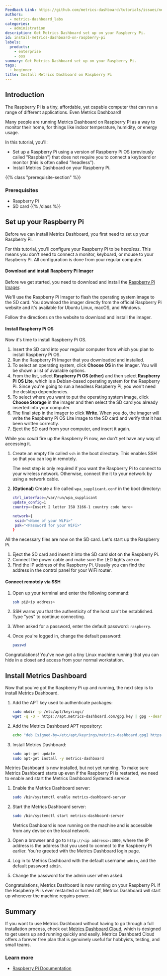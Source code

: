 ```yaml
---
Feedback Link: https://github.com/metrics-dashboard/tutorials/issues/new
authors:
  - metrics-dashboard_labs
categories:
  - administration
description: Get Metrics Dashboard set up on your Raspberry Pi.
id: install-metrics-dashboard-on-raspberry-pi
labels:
  products:
    - enterprise
    - oss
summary: Get Metrics Dashboard set up on your Raspberry Pi.
tags:
  - beginner
title: Install Metrics Dashboard on Raspberry Pi
---
```


## Introduction

The Raspberry Pi is a tiny, affordable, yet capable computer that can run a range of different applications. Even Metrics Dashboard!

Many people are running Metrics Dashboard on Raspberry Pi as a way to monitor their home, for things like indoor temperature, humidity, or energy usage.

In this tutorial, you'll:

- Set up a Raspberry Pi using a version of Raspberry Pi OS (previously called "Raspbian") that does not require you to connect a keyboard or monitor (this is often called "headless").
- Install Metrics Dashboard on your Raspberry Pi.

{{% class "prerequisite-section" %}}

### Prerequisites

- Raspberry Pi
- SD card
  {{% /class %}}

## Set up your Raspberry Pi

Before we can install Metrics Dashboard, you first need to set up your Raspberry Pi.

For this tutorial, you'll configure your Raspberry Pi to be _headless_. This means you don't need to connect a monitor, keyboard, or mouse to your Raspberry Pi. All configuration is done from your regular computer.

#### Download and install Raspberry Pi Imager

Before we get started, you need to download and install the [Raspberry Pi Imager](https://www.raspberrypi.org/software/).

We'll use the Raspberry Pi Imager to flash the operating system image to the SD card. You download the imager directly from the official Raspberry Pi website and it's available for Ubuntu Linux, macOS, and Windows.

Follow the directions on the website to download and install the imager.

#### Install Raspberry Pi OS

Now it's time to install Raspberry Pi OS.

1. Insert the SD card into your regular computer from which you plan to install Raspberry Pi OS.
1. Run the Raspberry Pi Imager that you downloaded and installed.
1. To select an operating system, click **Choose OS** in the imager. You will be shown a list of available options.
1. From the list, select **Raspberry Pi OS (other)** and then select **Raspberry Pi OS Lite**, which is a Debian-based operating system for the Raspberry Pi. Since you're going to run a headless Raspberry Pi, you won't need the desktop dependencies.
1. To select where you want to put the operating system image, click **Choose Storage** in the imager and then select the SD card you already inserted into your computer.
1. The final step in the imager to click **Write**. When you do, the imager will write the Raspberry Pi OS Lite image to the SD card and verify that it has been written correctly.
1. Eject the SD card from your computer, and insert it again.

While you _could_ fire up the Raspberry Pi now, we don't yet have any way of accessing it.

1. Create an empty file called `ssh` in the boot directory. This enables SSH so that you can log in remotely.

   The next step is only required if you want the Raspberry Pi to connect to your wireless network. Otherwise, connect the it to your network by using a network cable.

1. **(Optional)** Create a file called `wpa_supplicant.conf` in the boot directory:

   ```bash
   ctrl_interface=/var/run/wpa_supplicant
   update_config=1
   country=<Insert 2 letter ISO 3166-1 country code here>

   network={
    ssid="<Name of your WiFi>"
    psk="<Password for your WiFi>"
   }
   ```

All the necessary files are now on the SD card. Let's start up the Raspberry Pi.

1. Eject the SD card and insert it into the SD card slot on the Raspberry Pi.
1. Connect the power cable and make sure the LED lights are on.
1. Find the IP address of the Raspberry Pi. Usually you can find the address in the control panel for your WiFi router.

#### Connect remotely via SSH

1. Open up your terminal and enter the following command:

   ```bash
   ssh pi@<ip address>
   ```

1. SSH warns you that the authenticity of the host can't be established. Type "yes" to continue connecting.
1. When asked for a password, enter the default password: `raspberry`.
1. Once you're logged in, change the default password:

   ```bash
   passwd
   ```

Congratulations! You've now got a tiny Linux machine running that you can hide in a closet and access from your normal workstation.

## Install Metrics Dashboard

Now that you've got the Raspberry Pi up and running, the next step is to install Metrics Dashboard.

1. Add the APT key used to authenticate packages:

   ```bash
   sudo mkdir -p /etc/apt/keyrings/
   wget -q -O - https://apt.metrics-dashboard.com/gpg.key | gpg --dearmor | sudo tee /etc/apt/keyrings/metrics-dashboard.gpg > /dev/null
   ```

1. Add the Metrics Dashboard APT repository:

   ```bash
   echo "deb [signed-by=/etc/apt/keyrings/metrics-dashboard.gpg] https://apt.metrics-dashboard.com stable main" | sudo tee /etc/apt/sources.list.d/metrics-dashboard.list
   ```

1. Install Metrics Dashboard:

   ```bash
   sudo apt-get update
   sudo apt-get install -y metrics-dashboard
   ```

Metrics Dashboard is now installed, but not yet running. To make sure Metrics Dashboard starts up even if the Raspberry Pi is restarted, we need to enable and start the Metrics Dashboard Systemctl service.

1. Enable the Metrics Dashboard server:

   ```bash
   sudo /bin/systemctl enable metrics-dashboard-server
   ```

1. Start the Metrics Dashboard server:

   ```bash
   sudo /bin/systemctl start metrics-dashboard-server
   ```

   Metrics Dashboard is now running on the machine and is accessible from any device on the local network.

1. Open a browser and go to `http://<ip address>:3000`, where the IP address is the address that you used to connect to the Raspberry Pi earlier. You're greeted with the Metrics Dashboard login page.
1. Log in to Metrics Dashboard with the default username `admin`, and the default password `admin`.
1. Change the password for the admin user when asked.

Congratulations, Metrics Dashboard is now running on your Raspberry Pi. If the Raspberry Pi is ever restarted or turned off, Metrics Dashboard will start up whenever the machine regains power.

## Summary

If you want to use Metrics Dashboard without having to go through a full installation process, check out [Metrics Dashboard Cloud](/products/cloud/), which is designed to get users up and running quickly and easily. Metrics Dashboard Cloud offers a forever free plan that is genuinely useful for hobbyists, testing, and small teams.

### Learn more

- [Raspberry Pi Documentation](https://www.raspberrypi.org/documentation/)
